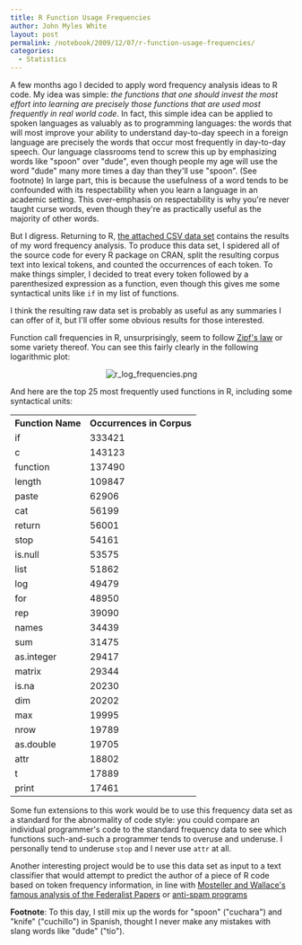 ```yaml
---
title: R Function Usage Frequencies
author: John Myles White
layout: post
permalink: /notebook/2009/12/07/r-function-usage-frequencies/
categories:
  - Statistics
---
```


A few months ago I decided to apply word frequency analysis ideas to R code. My idea was simple: *the functions that one should invest the most effort into learning are precisely those functions that are used most frequently in real world code*. In fact, this simple idea can be applied to spoken languages as valuably as to programming languages: the words that will most improve your ability to understand day-to-day speech in a foreign language are precisely the words that occur most frequently in day-to-day speech. Our language classrooms tend to screw this up by emphasizing words like "spoon" over "dude", even though people my age will use the word "dude" many more times a day than they'll use "spoon". (See footnote) In large part, this is because the usefulness of a word tends to be confounded with its respectability when you learn a language in an academic setting. This over-emphasis on respectability is why you're never taught curse words, even though they're as practically useful as the majority of other words.

But I digress. Returning to R, [the attached CSV data set](http://www.johnmyleswhite.com/content/data_sets/r_function_frequencies.csv) contains the results of my word frequency analysis. To produce this data set, I spidered all of the source code for every R package on CRAN, split the resulting corpus text into lexical tokens, and counted the occurrences of each token. To make things simpler, I decided to treat every token followed by a parenthesized expression as a function, even though this gives me some syntactical units like `if` in my list of functions.

I think the resulting raw data set is probably as useful as any summaries I can offer of it, but I'll offer some obvious results for those interested.

Function call frequencies in R, unsurprisingly, seem to follow [Zipf's law](http://en.wikipedia.org/wiki/Zipf's_law) or some variety thereof. You can see this fairly clearly in the following logarithmic plot:

<center>
  <img src="http://www.johnmyleswhite.com/notebook/wp-content/uploads/2009/12/r_log_frequencies1.png" alt="r_log_frequencies.png" />
</center>

And here are the top 25 most frequently used functions in R, including some syntactical units:  

<table class="table table-hover">
    <tr>
      <th>
        Function Name
      </th>
      <th>
        Occurrences in Corpus
      </th>
    </tr>
    <tr>
      <td>
        if
      </td>
      <td>
        333421
      </td>
    </tr>
    <tr>
      <td>
        c
      </td>
      <td>
        143123
      </td>
    </tr>
    <tr>
      <td>
        function
      </td>
      <td>
        137490
      </td>
    </tr>
    <tr>
      <td>
        length
      </td>
      <td>
        109847
      </td>
    </tr>
    <tr>
      <td>
        paste
      </td>
      <td>
        62906
      </td>
    </tr>
    <tr>
      <td>
        cat
      </td>
      <td>
        56199
      </td>
    </tr>
    <tr>
      <td>
        return
      </td>
      <td>
        56001
      </td>
    </tr>
    <tr>
      <td>
        stop
      </td>
      <td>
        54161
      </td>
    </tr>
    <tr>
      <td>
        is.null
      </td>
      <td>
        53575
      </td>
    </tr>
    <tr>
      <td>
        list
      </td>
      <td>
        51862
      </td>
    </tr>
    <tr>
      <td>
        log
      </td>
      <td>
        49479
      </td>
    </tr>
    <tr>
      <td>
        for
      </td>
      <td>
        48950
      </td>
    </tr>
    <tr>
      <td>
        rep
      </td>
      <td>
        39090
      </td>
    </tr>
    <tr>
      <td>
        names
      </td>
      <td>
        34439
      </td>
    </tr>
    <tr>
      <td>
        sum
      </td>
      <td>
        31475
      </td>
    </tr>
    <tr>
      <td>
        as.integer
      </td>
      <td>
        29417
      </td>
    </tr>
    <tr>
      <td>
        matrix
      </td>
      <td>
        29344
      </td>
    </tr>
    <tr>
      <td>
        is.na
      </td>
      <td>
        20230
      </td>
    </tr>
    <tr>
      <td>
        dim
      </td>
      <td>
        20202
      </td>
    </tr>
    <tr>
      <td>
        max
      </td>
      <td>
        19995
      </td>
    </tr>
    <tr>
      <td>
        nrow
      </td>
      <td>
        19789
      </td>
    </tr>
    <tr>
      <td>
        as.double
      </td>
      <td>
        19705
      </td>
    </tr>
    <tr>
      <td>
        attr
      </td>
      <td>
        18802
      </td>
    </tr>
    <tr>
      <td>
        t
      </td>
      <td>
        17889
      </td>
    </tr>
    <tr>
      <td>
        print
      </td>
      <td>
        17461
      </td>
    </tr>
  </table>
  
Some fun extensions to this work would be to use this frequency data set as a standard for the abnormality of code style: you could compare an individual programmer's code to the standard frequency data to see which functions such-and-such a programmer tends to overuse and underuse. I personally tend to underuse `stop` and I never use `attr` at all.
  
Another interesting project would be to use this data set as input to a text classifier that would attempt to predict the author of a piece of R code based on token frequency information, in line with [Mosteller and Wallace's famous analysis of the Federalist Papers](http://en.wikipedia.org/wiki/Frederick_Mosteller) or [anti-spam programs](http://en.wikipedia.org/wiki/Bayesian_spam_filtering)

**Footnote**: To this day, I still mix up the words for "spoon" ("cuchara") and "knife" ("cuchillo") in Spanish, thought I never make any mistakes with slang words like "dude" ("tio").
